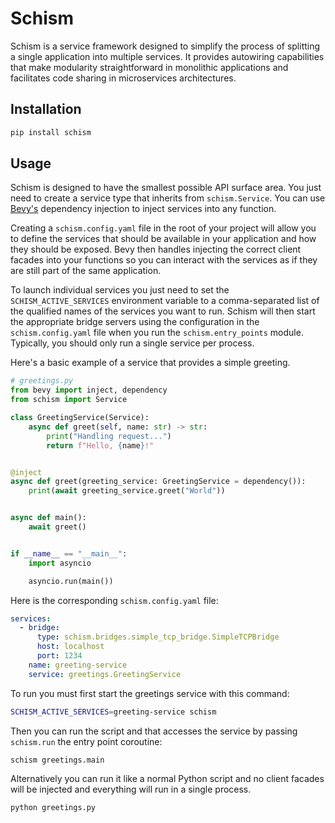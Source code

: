 # Schism

Schism is a service framework designed to simplify the process of splitting a single application into multiple services.
It provides autowiring capabilities that make modularity straightforward in monolithic applications and facilitates code
sharing in microservices architectures.

## Installation

```bash
pip install schism
```

## Usage

Schism is designed to have the smallest possible API surface area. You just need to create a service type that inherits
from `schism.Service`. You can use [Bevy's](https://github.com/ZechCodes/Bevy) dependency injection to inject services
into any function.

Creating a `schism.config.yaml` file in the root of your project will allow you to define the services that should be
available in your application and how they should be exposed. Bevy then handles injecting the correct client facades
into your functions so you can interact with the services as if they are still part of the same application.

To launch individual services you just need to set the `SCHISM_ACTIVE_SERVICES` environment variable to a
comma-separated list of the qualified names of the services you want to run. Schism will then start the appropriate
bridge servers using the configuration in the `schism.config.yaml` file when you run the `schism.entry_points` module.
Typically, you should only run a single service per process.

Here's a basic example of a service that provides a simple greeting.

```python
# greetings.py
from bevy import inject, dependency
from schism import Service

class GreetingService(Service):
    async def greet(self, name: str) -> str:
        print("Handling request...")
        return f"Hello, {name}!"


@inject
async def greet(greeting_service: GreetingService = dependency()):
    print(await greeting_service.greet("World"))


async def main():
    await greet()


if __name__ == "__main__":
    import asyncio

    asyncio.run(main())
```
Here is the corresponding `schism.config.yaml` file:

```yaml
services:
  - bridge:
      type: schism.bridges.simple_tcp_bridge.SimpleTCPBridge
      host: localhost
      port: 1234
    name: greeting-service
    service: greetings.GreetingService
```

To run you must first start the greetings service with this command:

```bash
SCHISM_ACTIVE_SERVICES=greeting-service schism
```

Then you can run the script and that accesses the service by passing `schism.run` the entry point coroutine:

```bash
schism greetings.main
```

Alternatively you can run it like a normal Python script and no client facades will be injected and everything will run
in a single process.

```bash
python greetings.py
```
